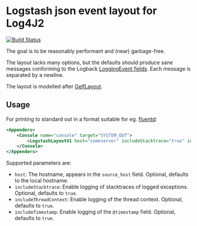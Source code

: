 # Logstash json event layout for Log4J2

[![Build Status](https://travis-ci.org/gsson/log4j2-logstash-layout.svg)](https://travis-ci.org/gsson/log4j2-logstash-layout)

The goal is to be reasonably performant and (near) garbage-free.

The layout lacks many options, but the defaults should produce sane messages conforming to the Logback [LoggingEvent fields](https://github.com/logstash/logstash-logback-encoder#loggingevent-fields). Each message is separated by a newline. 

The layout is modelled after [GelfLayout](https://github.com/apache/logging-log4j2/blob/master/log4j-core/src/main/java/org/apache/logging/log4j/core/layout/GelfLayout.java).

## Usage

For printing to standard out in a format suitable for eg. [fluentd](https://www.fluentd.org/):
```xml
<Appenders>
    <Console name="console" target="SYSTEM_OUT">
        <LogstashLayoutV1 host="someserver" includeStacktrace="true" includeThreadContext="false"/>
    </Console>
</Appenders>
```

Supported parameters are:
* `host`: The hostname, appears in the `source_host` field. Optional, defaults to the local hostname.
* `includeStacktrace`: Enable logging of stacktraces of logged exceptions. Optional, defaults to `true`.
* `includeThreadContext`: Enable logging of the thread context. Optional, defaults to `true`.
* `includeTimestamp`: Enable logging of the `@timestamp` field. Optional, defaults to `true`.

